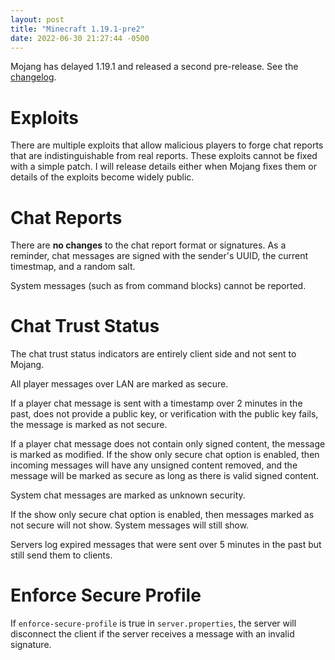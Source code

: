 ```yaml
---
layout: post
title: "Minecraft 1.19.1-pre2"
date: 2022-06-30 21:27:44 -0500
---
```


Mojang has delayed 1.19.1 and released a second pre-release. See the [changelog](https://www.minecraft.net/en-us/article/minecraft-1-19-1-pre-release-2).

# Exploits

There are multiple exploits that allow malicious players to forge chat reports that are indistinguishable from real reports. These exploits cannot be fixed with a simple patch. I will release details either when Mojang fixes them or details of the exploits become widely public.

# Chat Reports

There are **no changes** to the chat report format or signatures. As a reminder, chat messages are signed with the sender's UUID, the current timestmap, and a random salt.

System messages (such as from command blocks) cannot be reported.

# Chat Trust Status

The chat trust status indicators are entirely client side and not sent to Mojang.

All player messages over LAN are marked as secure.

If a player chat message is sent with a timestamp over 2 minutes in the past, does not provide a public key, or verification with the public key fails, the message is marked as not secure.

If a player chat message does not contain only signed content, the message is marked as modified. If the show only secure chat option is enabled, then incoming messages will have any unsigned content removed, and the message will be marked as secure as long as there is valid signed content.

System chat messages are marked as unknown security.

If the show only secure chat option is enabled, then messages marked as not secure will not show. System messages will still show.

Servers log expired messages that were sent over 5 minutes in the past but still send them to clients.

# Enforce Secure Profile

If `enforce-secure-profile` is true in `server.properties`, the server will disconnect the client if the server receives a message with an invalid signature.

